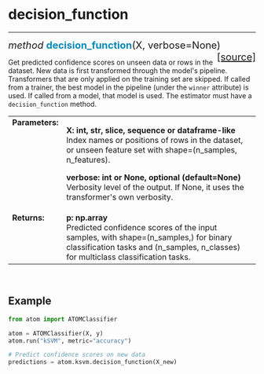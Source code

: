 # decision_function
-------------------

<div style="font-size:20px">
<em>method</em> <strong style="color:#008AB8">decision_function</strong>(X, verbose=None)
<span style="float:right">
<a href="https://github.com/tvdboom/ATOM/blob/master/atom/basepredictor.py#L238">[source]</a>
</span>
</div>

Get predicted confidence scores on unseen data or rows in the dataset.
New data is first transformed through the model's pipeline. Transformers
that are only applied on the training set are skipped. If called from a
trainer, the best model in the pipeline (under the `winner` attribute)
is used. If called from a model, that model is used. The estimator must
have a `decision_function` method.

<table style="font-size:16px">
<tr>
<td width="20%" class="td_title" style="vertical-align:top"><strong>Parameters:</strong></td>
<td width="80%" class="td_params">
<p>
<strong>X: int, str, slice, sequence or dataframe-like</strong><br>
Index names or positions of rows in the dataset, or unseen feature
set with shape=(n_samples, n_features).
</p>
<p>
<strong>verbose: int or None, optional (default=None)</strong><br>
Verbosity level of the output. If None, it uses the transformer's own verbosity.
</p>
</td>
</tr>
<tr>
<td width="20%" class="td_title" style="vertical-align:top"><strong>Returns:</strong></td>
<td width="80%" class="td_params">
<strong>p: np.array</strong><br>
Predicted confidence scores of the input samples, with shape=(n_samples,)
for binary classification tasks and (n_samples, n_classes) for multiclass
classification tasks.
</td>
</tr>
</table>
<br />



## Example

```python
from atom import ATOMClassifier

atom = ATOMClassifier(X, y)
atom.run("kSVM", metric="accuracy")

# Predict confidence scores on new data
predictions = atom.ksvm.decision_function(X_new)
```